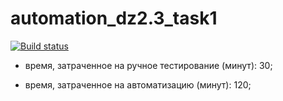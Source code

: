# automation_dz2.3_task1
[![Build status](https://ci.appveyor.com/api/projects/status/c7xa0ony37hhgbvu/branch/main?svg=true)](https://ci.appveyor.com/project/Ilya8721/automation-dz2-3-task1/branch/main)

- время, затраченное на ручное тестирование (минут): 30;

- время, затраченное на автоматизацию (минут): 120;
